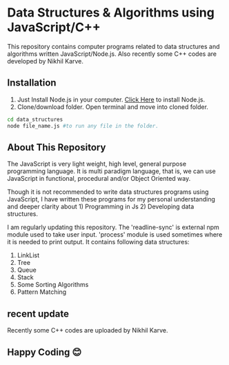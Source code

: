 # Data Structures & Algorithms using JavaScript/C++

This repository contains computer programs related to data structures and algorithms written JavaScript/Node.js.
Also recently some C++ codes are developed by Nikhil Karve. 

## Installation

1. Just Install Node.js in your computer. [Click Here](https://nodejs.org/en/download/) to install Node.js.
2. Clone/download folder. Open terminal and move into cloned folder.

```bash
cd data_structures
node file_name.js #to run any file in the folder.
```

## About This Repository

The JavaScript is very light weight, high level, general purpose programming language. It is multi paradigm language, that is, we can use JavaScript in functional, procedural and/or Object Oriented way. 

Though it is not recommended to write data structures programs using JavaScript, I have written these programs for my personal understanding and deeper clarity about 1) Programming in Js 2) Developing data structures.

I am regularly updating this repository. The 'readline-sync' is external npm module used to take user input. 'process' module is used sometimes where it is needed to print output.
It contains following data structures:
1. LinkList
2. Tree
3. Queue
4. Stack
5. Some Sorting Algorithms
6. Pattern Matching

## recent update

Recently some C++ codes are uploaded by Nikhil Karve.

## Happy Coding 😊

